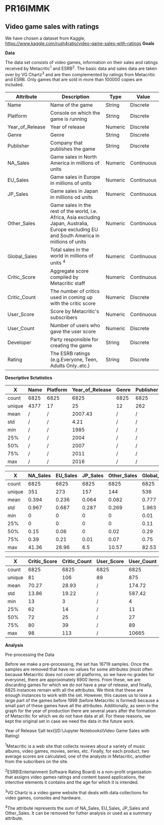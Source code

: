 # PR16IMMK

## Video game sales with ratings

We have chosen a dataset from Kaggle, https://www.kaggle.com/rush4ratio/video-game-sales-with-ratings
**Goals**

**Data** 

The data set consists of video games, information on their sales and ratings received by Metacritic<sup>1</sup> and ESRB<sup>2</sup>. The basic data and sales data are taken over by VG Chartz<sup>3</sup> and are then complemented by ratings from Metacritic and ESRB. Only games that are sold in more than 100000 copies are included.

Attribute | Description      | Type | Value
----------|------------------|------|------
Name      | Name of the game | String | Discrete
Platform | Console on which the game is running | String | Discrete
Year_of_Release | Year of release | Numeric | Discrete
Genre | Genre |  String | Discrete
Publisher | Company that publishes the game | String | Discrete
NA_Sales | Game sales in North America in millions of units | Numeric | Continuous
EU_Sales | Game sales in Europe in millions of units | Numeric | Continuous
JP_Sales | Game sales in Japan in millions od units | Numeric | Continuous
Other_Sales | Game sales in the rest of the world, i.e. Africa, Asia excluding Japan, Australia, Europe excluding EU and South America in millions of units | Numeric | Continuous
Global_Sales | Total sales in the world in millions of units <sup>4</sup> | Numeric | Continuous
Critic_Score | Aggregate score compiled by Metacritic staff | Numeric | Continuous
Critic_Count | The number of critics used in coming up with the critic score | Numeric | Discrete
User_Score | Score by Metacritic's subscribers | Numeric | Continuous
User_Count | Number of users who gave the user score | Numeric | Discrete 
Developer | Party responsible for creating the game | String | Discrete
Rating | The ESRB ratings (e.g.Everyone, Teen, Adults Only..etc.) | String | Discrete


**Descriptive Sctatistics**

 X | Name | Platform | Year_of_Release | Genre | Publisher | Developer 
------------- | ------------- | ------------- | ------------- | ------------- | ------------- | ------------- 
count | 6825 | 6825 | 6825 | 6825 | 6825 | 6825
unique | 4377 | 17 | 25 | 12 | 262 | 1289 
mean | / | / | 2007.43 | / | / | / 
std | / | / | 4.21 | / | / | / 
min | / | / | 1985 | / | / | /
25% | / | / | 2004 | / | / | /
50% | / | / | 2007 | / | / | /
75% | / | / | 2011 | / | / | /
max | / | / | 2016 | / | / | /


X | NA_Sales | EU_Sales | JP_Sales | Other_Sales | Global_Sales 
------------- | ------------- | ------------- | ------------- | ------------- | ------------- 
count | 6825 | 6825 | 6825 | 6825 | 6825 
unique | 351 | 273 | 157 | 144 | 536  
mean | 0.394 | 0.236 | 0.064 | 0.082 | 0.777  
std | 0.967 | 0.687 | 0.287 | 0.269 | 1.963  
min | 0 | 0 | 0 | 0 | 0.01 
25% | 0 | 0| 0 | 0 | 0.11 
50% | 0.15 | 0.06 | 0 | 0.02 | 0.29
75% | 0.39 | 0.21 | 0.01 | 0.07 | 0.75 
max | 41.36 | 28.96 | 6.5 | 10.57 | 82.53 


X | Critic_Score | Critic_Count | User_Score | User_Count |Rating 
------------- | ------------- | ------------- | ------------- | ------------- | ------------- 
count | 6825 | 6825 | 6825 | 6825 | 6825 
unique | 81 | 106 | 89 | 875 | 7  
mean | 70.27 | 28.93 | / | 174.72 | /  
std | 13.86 | 19.22 | / | 587.42 | /  
min | 13 | 3 | / | 4 | / 
25% | 62 | 14 | / | 11 | / 
50% | 72 | 25 | / | 27 | / 
75% | 80 | 39 | / | 89 | / 
max | 98 | 113 | / | 10665 | / 

**Analysis**

Pre-processing the Data

Before we make a pre-processing, the set has 16719 samples. Once the samples are removed that have no values for some attributes (most often because Metacritic does not cover all platforms, so we have no grades for everyone), there are approximately 6900 items. From these, we are discarding games for which we do not have a year of release, and finally, 6825 instances remain with all the attributes. We think that these are enough instances to work with the set. However, this causes us to lose a large part of the games before 1999 (before Metacritic is formed) because a small part of these games have all the attributes. Additionally, as seen in the graph for the year of production there are several years after the formation of Metacritic for which we do not have data at all. For these reasons, we kept the original set in case we need the data in the future work.

Year of Release
![alt text](D:\Jupyter Notebooks\Video Game Sales with Rating)

<sup>1</sup>Metacritic is a web site that collects reviews about a variety of music albums, video games, movies, series, etc. Finally, for each product, two average scores are calculated, one of the analysts in Metacritic, another from the subcribers on the site.

<sup>2</sup>ESRB(Entertainment Software Rating Board) is a non-profit organisation that assigns video games ratings and content based applications, the interctive elements it contains and the age for which it is intended.

<sup>3</sup>VG Chartz is a video game website that deals with data collections for video games, consoles and hardware.

<sup>4</sup>The attribute represents the sum of NA_Sales, EU_Sales, JP_Sales and Other_Sales. It can be removed for futher analysis or used as a summary attribute.
